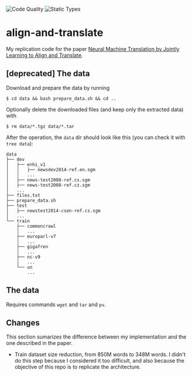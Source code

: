 ![Code Quality](https://github.com/gchaperon/align-and-translate/actions/workflows/lint.yaml/badge.svg)
![Static Types](https://github.com/gchaperon/align-and-translate/actions/workflows/types.yaml/badge.svg)
# align-and-translate
My replication code for the paper [Neural Machine Translation by Jointly Learning to Align and Translate](https://arxiv.org/abs/1409.0473).


## [deprecated] The data
Download and prepare the data by running
```console
$ cd data && bash prepare_data.sh && cd ..
```

Optionally delete the downloaded files (and keep only the extracted data) with
```console
$ rm data/*.tgz data/*.tar
```

After the operation, the `data` dir should look like this (you can check it
with `tree data`):
```
data
├── dev
│   ├── enhi_v1
│   │   ├── newsdev2014-ref.en.sgm
│   │   ...
│   ├── news-test2008-ref.cs.sgm
│   ├── news-test2008-ref.cz.sgm
│   ...
├── files.txt
├── prepare_data.sh
├── test
│   ├── newstest2014-csen-ref.cs.sgm
│   ...
└── train
    ├── commoncrawl
    │   ...
    ├── europarl-v7
    │   ...
    ├── gigafren
    │   ...
    ├── nc-v9
    │   ...
    └── un
        ...
```

## The data
Requires commands `wget` and `tar` and `pv`.


## Changes
This section sumarizes the difference between my implementation and the one described in the paper.

* Train dataset size reduction, from 850M words to 348M words. I didn't do this
  step because I considered it too difficult, and also because the objective of
  this repo is to replicate the architecture.
